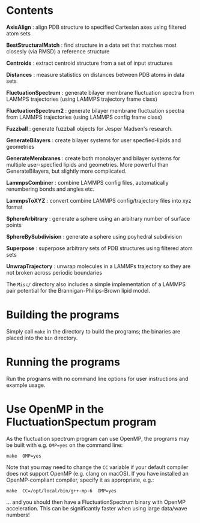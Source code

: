 # Contents

**AxisAlign** : align PDB structure to specified Cartesian axes using filtered atom sets

**BestStructuralMatch** : find structure in a data set that matches most closesly (via RMSD) a reference structure

**Centroids** : extract centroid structure from a set of input structures

**Distances** : measure statistics on distances between PDB atoms in data sets

**FluctuationSpectrum** : generate bilayer membrane fluctuation spectra from LAMMPS trajectories (using LAMMPS trajectory frame class)

**FluctuationSpectrum2** : generate bilayer membrane fluctuation spectra from LAMMPS trajectories (using LAMMPS config frame class)

**Fuzzball** : generate fuzzball objects for Jesper Madsen's research.

**GenerateBilayers** : create bilayer systems for user specfied-lipids and geometries

**GenerateMembranes** : create both monolayer and bilayer systems for multiple user-specfied lipids and geometries. More powerful than GenerateBilayers, but slightly more complicated.

**LammpsCombiner** : combine LAMMPS config files, automatically renumbering bonds and angles etc.

**LammpsToXYZ** : convert combine LAMMPS config/trajectory files into xyz format

**SphereArbitrary** : generate a sphere using an arbitrary number of surface points

**SphereBySubdivision** : generate a sphere using poyhedral subdivision

**Superpose** : superpose arbitrary sets of PDB structures using filtered atom sets

**UnwrapTrajectory** : unwrap molecules in a LAMMPs trajectory so they are not broken across periodic boundaries

The `Misc/` directory also includes a simple implementation of a LAMMPS pair potential for the Brannigan-Philips-Brown lipid model.


# Building the programs

Simply call `make` in the directory to build the programs; the binaries are placed into the `bin` directory.


# Running the programs

Run the programs with no command line options for user instructions and example usage.


# Use OpenMP in the FluctuationSpectum program

As the fluctuation spectrum program can use OpenMP, the programs may be built with e.g. `OMP=yes` on the command line:

`make  OMP=yes`

Note that you may need to change the `CC` variable if your default compiler does not support OpenMP (e.g. clang on macOS). If you have installed an OpenMP-compliant compiler, specify it as appropriate, e.g.:

`make  CC=/opt/local/bin/g++-mp-6  OMP=yes`

... and you should then have a FluctuationSpectrum binary with OpenMP acceleration. This can be significantly faster when using large data/wave numbers!
